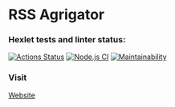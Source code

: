 # RSS Agrigator

### Hexlet tests and linter status:

[![Actions Status](https://github.com/Dend3lion/frontend-project-11/workflows/hexlet-check/badge.svg)](https://github.com/Dend3lion/frontend-project-11/actions)
[![Node.js CI](https://github.com/Dend3lion/frontend-project-11/actions/workflows/node.js.yml/badge.svg)](https://github.com/Dend3lion/frontend-project-11/actions/workflows/node.js.yml)
[![Maintainability](https://api.codeclimate.com/v1/badges/33de3590f799e1b1589a/maintainability)](https://codeclimate.com/github/Dend3lion/frontend-project-11/maintainability)

### Visit
[Website](https://frontend-project-11-azxx9lp9m-dend3lion.vercel.app/)
